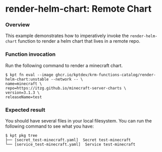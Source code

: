 # render-helm-chart: Remote Chart

### Overview

This example demonstrates how to imperatively invoke the `render-helm-chart`
function to render a helm chart that lives in a remote repo.

### Function invocation

Run the following command to render a minecraft chart.

```shell
$ kpt fn eval --image ghcr.io/kptdev/krm-functions-catalog/render-helm-chart:unstable --network -- \
name=minecraft \
repo=https://itzg.github.io/minecraft-server-charts \
version=3.1.3 \
releaseName=test
```

### Expected result

You should have several files in your local filesystem. You can run the
following command to see what you have:

```shell
$ kpt pkg tree
├── [secret_test-minecraft.yaml]  Secret test-minecraft
└── [service_test-minecraft.yaml]  Service test-minecraft
```
